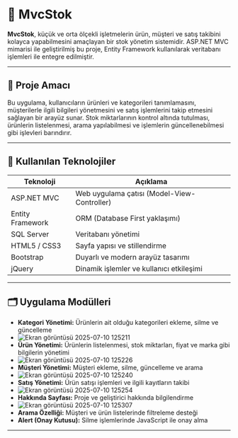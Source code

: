 # 🧾 MvcStok

**MvcStok**, küçük ve orta ölçekli işletmelerin ürün, müşteri ve satış takibini kolayca yapabilmesini amaçlayan bir stok yönetim sistemidir. ASP.NET MVC mimarisi ile geliştirilmiş bu proje, Entity Framework kullanılarak veritabanı işlemleri ile entegre edilmiştir.

---

## 📌 Proje Amacı

Bu uygulama, kullanıcıların ürünleri ve kategorileri tanımlamasını, müşterilerle ilgili bilgileri yönetmesini ve satış işlemlerini takip etmesini sağlayan bir arayüz sunar. Stok miktarlarının kontrol altında tutulması, ürünlerin listelenmesi, arama yapılabilmesi ve işlemlerin güncellenebilmesi gibi işlevleri barındırır.

---

## 🚀 Kullanılan Teknolojiler

| Teknoloji         | Açıklama                                 |
|------------------|------------------------------------------|
| ASP.NET MVC       | Web uygulama çatısı (Model-View-Controller) |
| Entity Framework  | ORM (Database First yaklaşımı)          |
| SQL Server        | Veritabanı yönetimi                     |
| HTML5 / CSS3      | Sayfa yapısı ve stillendirme            |
| Bootstrap         | Duyarlı ve modern arayüz tasarımı       |
| jQuery            | Dinamik işlemler ve kullanıcı etkileşimi|

---

## 🗂️ Uygulama Modülleri

- **Kategori Yönetimi:** Ürünlerin ait olduğu kategorileri ekleme, silme ve güncelleme
- ![Ekran görüntüsü 2025-07-10 125211](https://github.com/user-attachments/assets/47c6a0f4-c186-4e95-8269-00a91a8ecca1)
- **Ürün Yönetimi:** Ürünlerin listelenmesi, stok miktarları, fiyat ve marka gibi bilgilerin yönetimi
- ![Ekran görüntüsü 2025-07-10 125226](https://github.com/user-attachments/assets/4a70319f-c9de-47ec-bbc0-a9625d4e753f)
- **Müşteri Yönetimi:** Müşteri ekleme, silme, güncelleme ve arama
- ![Ekran görüntüsü 2025-07-10 125240](https://github.com/user-attachments/assets/0b62f8d4-50df-4a33-b5a8-39f874807d94)
- **Satış Yönetimi:** Ürün satışı işlemleri ve ilgili kayıtların takibi
- ![Ekran görüntüsü 2025-07-10 125254](https://github.com/user-attachments/assets/feb422aa-d93b-451e-9dc0-14f17b86da84)
- **Hakkında Sayfası:** Proje ve geliştirici hakkında bilgilendirme
- ![Ekran görüntüsü 2025-07-10 125307](https://github.com/user-attachments/assets/d956afad-48f4-4f07-953f-136850895105)
- **Arama Özelliği:** Müşteri ve ürün listelerinde filtreleme desteği
- **Alert (Onay Kutusu):** Silme işlemlerinde JavaScript ile onay alma

---








